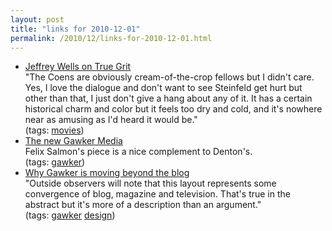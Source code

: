 ```yaml
---
layout: post
title: "links for 2010-12-01"
permalink: /2010/12/links-for-2010-12-01.html
---
```


<ul class="delicious">
<li>
<div class="delicious-link"><a href="http://hollywood-elsewhere.com/2010/12/true_grit_a_mis.php">Jeffrey Wells on True Grit</a></div>
<div class="delicious-extended">&quot;The Coens are obviously cream-of-the-crop fellows but I didn&#39;t care. Yes, I love the dialogue and don&#39;t want to see Steinfeld get hurt but other than that, I just don&#39;t give a hang about any of it. It has a certain historical charm and color but it feels too dry and cold, and it&#39;s nowhere near as amusing as I&#39;d heard it would be.&quot;</div>
<div class="delicious-tags">(tags: <a href="http://www.delicious.com/msippey/movies">movies</a>)</div>
</li>
<li>
<div class="delicious-link"><a href="http://blogs.reuters.com/felix-salmon/2010/12/01/the-new-gawker-media/">The new Gawker Media</a></div>
<div class="delicious-extended">Felix Salmon&#39;s piece is a nice complement to Denton&#39;s.</div>
<div class="delicious-tags">(tags: <a href="http://www.delicious.com/msippey/gawker">gawker</a>)</div>
</li>
<li>
<div class="delicious-link"><a href="http://lifehacker.com/5701749/why-gawker-is-moving-beyond-the-blog">Why Gawker is moving beyond the blog</a></div>
<div class="delicious-extended">&quot;Outside observers will note that this layout represents some convergence of blog, magazine and television. That&#39;s true in the abstract but it&#39;s more of a description than an argument.&quot;</div>
<div class="delicious-tags">(tags: <a href="http://www.delicious.com/msippey/gawker">gawker</a> <a href="http://www.delicious.com/msippey/design">design</a>)</div>
</li>
</ul>


